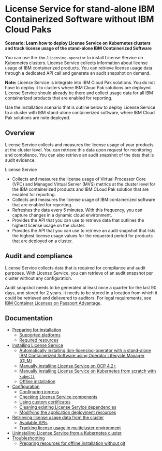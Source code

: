 
# License Service for stand-alone IBM Containerized Software without IBM Cloud Paks

<b>Scenario: Learn how to deploy License Service on Kubernetes clusters and track license usage of the stand-alone IBM Containerized Software</b>

You can use the `ibm-licensing-operator` to install License Service on Kubernetes clusters. License Service collects information about license usage of IBM containerized products. You can retrieve license usage data through a dedicated API call and generate an audit snapshot on demand.

**Note:** License Service is integrate into IBM Cloud Pak solutions. You do not have to deploy it to clusters where IBM Cloud Pak solutions are deployed. License Service should already be there and collect usage data for all IBM containerized products that are enabled for reporting.

Use the installation scenario that is outline below to deploy License Service to a cluster with IBM stand-alone containerized software, where IBM Cloud Pak solutions are note deployed.

## Overview

License Service collects and measures the license usage of your products at the cluster level. You can retrieve this data upon request for monitoring and compliance. You can also retrieve an audit snapshot of the data that is audit evidence.

License Service
- Collects and measures the license usage of Virtual Processor Core (VPC) and Managed Virtual Server (MVS) metrics at the cluster level for the IBM containerized products and IBM CLoud Pak solution that are enabled for reporting.
- Collects and measures the license usage of IBM containerized software that are enabled for reporting.
- Refreshes the data every 5 minutes. With this frequency, you can capture changes in a dynamic cloud environment.
- Provides the API that you can use to retrieve data that outlines the highest license usage on the cluster.
- Provides the API that you can use to retrieve an audit snapshot that lists the highest license usage values for the requested period for products that are deployed on a cluster.

## Audit and compliance

License Service collects data that is required for compliance and audit purposes. With License Service, you can retrieve of an audit snapshot per cluster without any configuration.

Audit snapshot needs to be generated at least once a quarter for the last 90 days, and stored for 2 years. It needs to be stored in a location from which it could be retrieved and delievered to auditors. For legal requirements, see 
[IBM Container Licenses on Passport Advantage](https://www.ibm.com/software/passportadvantage/containerlicenses.html).

## Documentation

- [Preparing for installation](Content/Preparing_for_installation.md)
  - [Supported platforms](Content/Preparing_for_installation.md#supported-platforms)
  - [Required resources](Content/Preparing_for_installation.md#required-resources)
- [Installing License Service](Content/Installation_scenarios.md)
    - [Automatically installing ibm-licensing-operator with a stand-alone IBM Containerized Software using Operator Lifecycle Manager (OLM)](Content/Automatic_installation.md)
    - [Manually installing License Service on OCP 4.2+](Content/Install_on_OCP.md)
    - [Manually installing License Service on Kubernetes from scratch with `kubectl`](Content/Install_from_scratch.md)
    - [Offline installation](Content/Install_offline.md)
- [Configuration](Content/Configuration.md)
  - [Configuring ingress](Content/Configuration.md#configuring-ingress)
  - [Checking License Service components](Content/Configuration.md#checking-license-service-components)
  - [Using custom certificates](Content/Configuration.md#using-custom-certificates)
  - [Cleaning existing License Service dependencies](Content/Configuration.md#cleaning-existing-license-service-dependencies)
  - [Modifying the application deployment resources](Content/Configuration.md#modifying-the-application-deployment-resources)
- [Retrieving license usage data from the cluster](Content/Retrieving_data.md)
  - [Available APIs](Content/Retrieving_data.md#available-apis)
  - [Tracking license usage in multicluster environment](Content/Retrieving_data.md#tracking-license-usage-in-multicluster-environment)
- [Uninstalling License Service from a Kubernetes cluster](Content/Uninstalling.md)
- [Troubleshooting](Content/Troubleshooting.md)
  - [Preparing resources for offline installation without git](Content/Troubleshooting.md#prepareing-resources-for-offline-installation-without-git)

